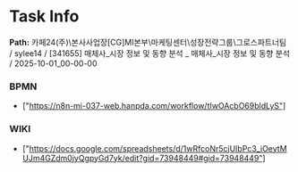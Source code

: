 # Task Info

**Path:** 카페24(주)\본사사업장\[CG]MI본부\마케팅센터\성장전략그룹\그로스파트너팀 / sylee14 / [341655] 매체사_시장 정보 및 동향 분석 _ 매체사_시장 정보 및 동향 분석 / 2025-10-01_00-00-00

### BPMN
- ["https://n8n-mi-037-web.hanpda.com/workflow/tIwOAcbO69bldLyS"]

### WIKI
- ["https://docs.google.com/spreadsheets/d/1wRfcoNr5cjUIbPc3_iOeytMUJm4GZdm0jyQgpyGd7yk/edit?gid=73948449#gid=73948449"]

